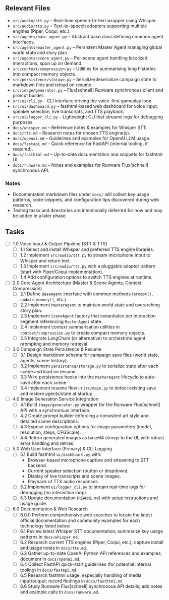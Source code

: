 ## Relevant Files

- `src/audio/stt.py` – Real-time speech-to-text wrapper using Whisper.
- `src/audio/tts.py` – Text-to-speech adapters supporting multiple engines (Piper, Coqui, etc.).
- `src/agents/base_agent.py` – Abstract base class defining common agent interfaces.
- `src/agents/master_agent.py` – Persistent Master Agent managing global world state and story plan.
- `src/agents/scene_agent.py` – Per-scene agent handling localized interactions, spun up on demand.
- `src/context/compression.py` – Utilities for summarising long histories into compact memory objects.
- `src/persistence/storage.py` – Serialize/deserialize campaign state to markdown files and reload on resume.
- `src/image/generator.py` – Flux[schnell] Runware synchronous client and prompt builder.
- `src/ui/cli.py` – CLI interface driving the voice-first gameplay loop.
- `src/ui/dashboard.py` – fasthtml-based web dashboard for voice input, speaker selection, live transcripts, and TTS playback.
- `src/ui/logger_cli.py` – Lightweight CLI that streams logs for debugging purposes.
- `docs/whisper.md` – Reference notes & examples for Whisper STT.
- `docs/tts.md` – Research notes for chosen TTS engine(s).
- `docs/openai.md` – Guidelines and examples for OpenAI LLM usage.
- `docs/fastapi.md` – Quick reference for FastAPI (internal tooling, if required).
- `docs/fasthtml.md` – Up-to-date documentation and snippets for fasthtml UI.
- `docs/runware.md` – Notes and examples for Runware Flux[schnell] synchronous API.

### Notes

- Documentation markdown files under `docs/` will collect key usage patterns, code snippets, and configuration tips discovered during web research.
- Testing tasks and directories are intentionally deferred for now and may be added in a later phase.

## Tasks

- [ ] 1.0 Voice Input & Output Pipeline (STT & TTS)
  - [ ] 1.1 Select and install Whisper and preferred TTS engine libraries.
  - [ ] 1.2 Implement `src/audio/stt.py` to stream microphone input to Whisper and return text.
  - [ ] 1.3 Implement `src/audio/tts.py` with a pluggable adapter pattern (start with Piper/Coqui implementation).
  - [ ] 1.4 Add configuration options to switch TTS engines at runtime.

- [ ] 2.0 Core Agent Architecture (Master & Scene Agents, Context Compression)
  - [ ] 2.1 Define `BaseAgent` interface with common methods (`prompt()`, `update_memory()`, etc.).
  - [ ] 2.2 Implement `MasterAgent` to maintain world state and overarching story plan.
  - [ ] 2.3 Implement `SceneAgent` factory that instantiates per interaction segment referencing `MasterAgent` state.
  - [ ] 2.4 Implement context summarisation utilities in `context/compression.py` to create compact memory objects.
  - [ ] 2.5 Integrate LangChain (or alternative) to orchestrate agent prompting and memory retrieval.

- [ ] 3.0 Campaign State Persistence & Resume
  - [ ] 3.1 Design markdown schema for campaign save files (world state, agents, scene history).
  - [ ] 3.2 Implement `persistence/storage.py` to serialize state after each scene and load on resume.
  - [ ] 3.3 Wire persistence hooks into the `MasterAgent` lifecycle to auto-save after each scene.
  - [ ] 3.4 Implement resume flow in `src/main.py` to detect existing save and restore agents/state at startup.

- [ ] 4.0 Image Generation Service Integration
  - [ ] 4.1 Build `image/generator.py` wrapper for the Runware Flux[schnell] API with a synchronous interface.
  - [ ] 4.2 Create prompt builder enforcing a consistent art style and detailed scene descriptions.
  - [ ] 4.3 Expose configuration options for image parameters (model, resolution, steps, CFGScale).
  - [ ] 4.4 Return generated images as base64 strings to the UI, with robust error handling and retries.

- [ ] 5.0 Web User Interface (Primary) & CLI Logging
  - [ ] 5.1 Build fasthtml `ui/dashboard.py` with:
    - Browser-based microphone capture and streaming to STT backend.
    - Current speaker selection (button or dropdown).
    - Display of live transcripts and scene images.
    - Playback of TTS audio responses.
  - [ ] 5.2 Implement `ui/logger_cli.py` to stream real-time logs for debugging (no interaction loop).
  - [ ] 5.3 Update documentation (`README.md`) with setup instructions and usage guide.

- [ ] 6.0 Documentation & Web Research
  - [ ] 6.0.0 Perform comprehensive web searches to locate the latest official documentation and community examples for each technology listed below.
  - [ ] 6.1 Review latest Whisper STT documentation; summarize key usage patterns in `docs/whisper.md`.
  - [ ] 6.2 Research current TTS engines (Piper, Coqui, etc.); capture install and usage notes in `docs/tts.md`.
  - [ ] 6.3 Gather up-to-date OpenAI Python API references and examples; document in `docs/openai.md`.
  - [ ] 6.4 Collect FastAPI quick-start guidelines (for potential internal tooling) in `docs/fastapi.md`.
  - [ ] 6.5 Research fasthtml usage, especially handling of media input/output; record findings in `docs/fasthtml.md`.
  - [ ] 6.6 Study Runware Flux[schnell] synchronous API details; add notes and example calls to `docs/runware.md`.  